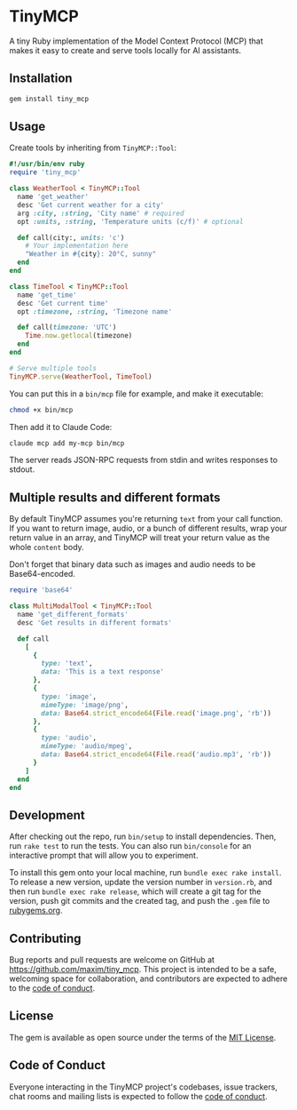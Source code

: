 # TinyMCP

A tiny Ruby implementation of the Model Context Protocol (MCP) that makes it easy to create and serve tools locally for AI assistants.

## Installation

```bash
gem install tiny_mcp
```

## Usage

Create tools by inheriting from `TinyMCP::Tool`:

```ruby
#!/usr/bin/env ruby
require 'tiny_mcp'

class WeatherTool < TinyMCP::Tool
  name 'get_weather'
  desc 'Get current weather for a city'
  arg :city, :string, 'City name' # required
  opt :units, :string, 'Temperature units (c/f)' # optional

  def call(city:, units: 'c')
    # Your implementation here
    "Weather in #{city}: 20°C, sunny"
  end
end

class TimeTool < TinyMCP::Tool
  name 'get_time'
  desc 'Get current time'
  opt :timezone, :string, 'Timezone name'

  def call(timezone: 'UTC')
    Time.now.getlocal(timezone)
  end
end

# Serve multiple tools
TinyMCP.serve(WeatherTool, TimeTool)
```

You can put this in a `bin/mcp` file for example, and make it executable:

```bash
chmod +x bin/mcp
```

Then add it to Claude Code:

```bash
claude mcp add my-mcp bin/mcp
```

The server reads JSON-RPC requests from stdin and writes responses to stdout.

## Multiple results and different formats

By default TinyMCP assumes you're returning `text` from your call function. If you want to return image, audio, or a bunch of different results, wrap your return value in an array, and TinyMCP will treat your return value as the whole `content` body.

Don't forget that binary data such as images and audio needs to be Base64-encoded.

```ruby
require 'base64'

class MultiModalTool < TinyMCP::Tool
  name 'get_different_formats'
  desc 'Get results in different formats'

  def call
    [
      {
        type: 'text',
        data: 'This is a text response'
      },
      {
        type: 'image',
        mimeType: 'image/png',
        data: Base64.strict_encode64(File.read('image.png', 'rb'))
      },
      {
        type: 'audio',
        mimeType: 'audio/mpeg',
        data: Base64.strict_encode64(File.read('audio.mp3', 'rb'))
      }
    ]
  end
end
```

## Development

After checking out the repo, run `bin/setup` to install dependencies. Then, run `rake test` to run the tests. You can also run `bin/console` for an interactive prompt that will allow you to experiment.

To install this gem onto your local machine, run `bundle exec rake install`. To release a new version, update the version number in `version.rb`, and then run `bundle exec rake release`, which will create a git tag for the version, push git commits and the created tag, and push the `.gem` file to [rubygems.org](https://rubygems.org).

## Contributing

Bug reports and pull requests are welcome on GitHub at https://github.com/maxim/tiny_mcp. This project is intended to be a safe, welcoming space for collaboration, and contributors are expected to adhere to the [code of conduct](https://github.com/maxim/tiny_mcp/blob/main/CODE_OF_CONDUCT.md).

## License

The gem is available as open source under the terms of the [MIT License](https://opensource.org/licenses/MIT).

## Code of Conduct

Everyone interacting in the TinyMCP project's codebases, issue trackers, chat rooms and mailing lists is expected to follow the [code of conduct](https://github.com/maxim/tiny_mcp/blob/main/CODE_OF_CONDUCT.md).
